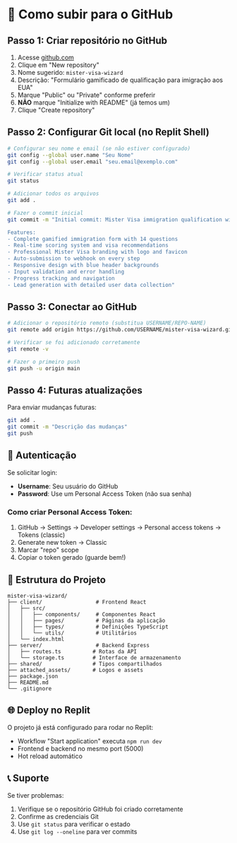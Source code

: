 # 📁 Como subir para o GitHub

## Passo 1: Criar repositório no GitHub
1. Acesse [github.com](https://github.com)
2. Clique em "New repository"
3. Nome sugerido: `mister-visa-wizard`
4. Descrição: "Formulário gamificado de qualificação para imigração aos EUA"
5. Marque "Public" ou "Private" conforme preferir
6. **NÃO** marque "Initialize with README" (já temos um)
7. Clique "Create repository"

## Passo 2: Configurar Git local (no Replit Shell)
```bash
# Configurar seu nome e email (se não estiver configurado)
git config --global user.name "Seu Nome"
git config --global user.email "seu.email@exemplo.com"

# Verificar status atual
git status

# Adicionar todos os arquivos
git add .

# Fazer o commit inicial
git commit -m "Initial commit: Mister Visa immigration qualification wizard

Features:
- Complete gamified immigration form with 14 questions
- Real-time scoring system and visa recommendations
- Professional Mister Visa branding with logo and favicon
- Auto-submission to webhook on every step
- Responsive design with blue header backgrounds
- Input validation and error handling
- Progress tracking and navigation
- Lead generation with detailed user data collection"
```

## Passo 3: Conectar ao GitHub
```bash
# Adicionar o repositório remoto (substitua USERNAME/REPO-NAME)
git remote add origin https://github.com/USERNAME/mister-visa-wizard.git

# Verificar se foi adicionado corretamente
git remote -v

# Fazer o primeiro push
git push -u origin main
```

## Passo 4: Futuras atualizações
Para enviar mudanças futuras:
```bash
git add .
git commit -m "Descrição das mudanças"
git push
```

## 🔑 Autenticação
Se solicitar login:
- **Username**: Seu usuário do GitHub
- **Password**: Use um Personal Access Token (não sua senha)

### Como criar Personal Access Token:
1. GitHub → Settings → Developer settings → Personal access tokens → Tokens (classic)
2. Generate new token → Classic
3. Marcar "repo" scope
4. Copiar o token gerado (guarde bem!)

## 📝 Estrutura do Projeto
```
mister-visa-wizard/
├── client/                 # Frontend React
│   ├── src/
│   │   ├── components/     # Componentes React
│   │   ├── pages/          # Páginas da aplicação
│   │   ├── types/          # Definições TypeScript
│   │   └── utils/          # Utilitários
│   └── index.html
├── server/                 # Backend Express
│   ├── routes.ts          # Rotas da API
│   └── storage.ts         # Interface de armazenamento
├── shared/                # Tipos compartilhados
├── attached_assets/       # Logos e assets
├── package.json
├── README.md
└── .gitignore
```

## 🌐 Deploy no Replit
O projeto já está configurado para rodar no Replit:
- Workflow "Start application" executa `npm run dev`
- Frontend e backend no mesmo port (5000)
- Hot reload automático

## 📞 Suporte
Se tiver problemas:
1. Verifique se o repositório GitHub foi criado corretamente
2. Confirme as credenciais Git
3. Use `git status` para verificar o estado
4. Use `git log --oneline` para ver commits